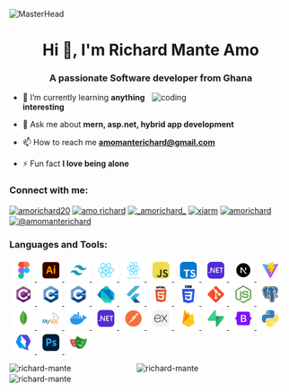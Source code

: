 ![MasterHead](https://user-images.githubusercontent.com/67194519/173735367-b75edb3b-61ec-4323-a10f-5d98e1d7b97a.gif)
<h1 align="center">Hi 👋, I'm Richard Mante Amo</h1>
<h3 align="center">A passionate Software developer from Ghana</h3>
<img width="250" align="right" alt="coding" src="https://mir-s3-cdn-cf.behance.net/project_modules/hd/06f21a161921919.63cd7887d0a70.gif"/>

- 🌱 I’m currently learning **anything interesting**

- 💬 Ask me about **mern, asp.net, hybrid app development**

- 📫 How to reach me **<amomanterichard@gmail.com>**

- ⚡ Fun fact **I love being alone**

<h3 align="left">Connect with me:</h3>
<p align="left">
<a href="https://twitter.com/amorichard20" target="blank"><img align="center" src="https://raw.githubusercontent.com/rahuldkjain/github-profile-readme-generator/master/src/images/icons/Social/twitter.svg" alt="amorichard20" height="30" width="40" /></a>
<a href="https://www.linkedin.com/in/amo-richard-9735551ab" target="blank"><img align="center" src="https://raw.githubusercontent.com/rahuldkjain/github-profile-readme-generator/master/src/images/icons/Social/linked-in-alt.svg" alt="amo richard" height="30" width="40" /></a>
<a href="https://instagram.com/_amorichard_" target="blank"><img align="center" src="https://raw.githubusercontent.com/rahuldkjain/github-profile-readme-generator/master/src/images/icons/Social/instagram.svg" alt="_amorichard_" height="30" width="40" /></a>
<a href="https://dribbble.com/Xiarm" target="blank"><img align="center" src="https://raw.githubusercontent.com/rahuldkjain/github-profile-readme-generator/master/src/images/icons/Social/dribbble.svg" alt="xiarm" height="30" width="40" /></a>
<a href="https://www.behance.net/amorichard" target="blank"><img align="center" src="https://raw.githubusercontent.com/rahuldkjain/github-profile-readme-generator/master/src/images/icons/Social/behance.svg" alt="amorichard" height="30" width="40" /></a>
<a href="https://medium.com/@amomanterichard" target="blank"><img align="center" src="https://raw.githubusercontent.com/rahuldkjain/github-profile-readme-generator/master/src/images/icons/Social/medium.svg" alt="@amomanterichard" height="30" width="40" /></a>
</p>

<h3 align="left">Languages and Tools:</h3>
<p align="left">
<a href="https://www.figma.com" target="_blank" rel="noreferrer"> <img src="images/figma.svg" alt="android" width="40" height="40" style="margin-left:5px"/>
</a>
<a href="https://www.adobe.com/products/illustrator.html" target="_blank" rel="noreferrer"> <img src="images/ai.svg" alt="android" width="40" height="40" style="margin-left:5px"/>
</a>
<a href="https://tailwindcss.com" target="_blank" rel="noreferrer"> <img src="images/tailwind.svg" alt="android" width="40" height="40" style="margin-left:5px"/>
</a>
<a href="https://react.dev" target="_blank" rel="noreferrer"> <img src="images/react.svg" alt="android" width="40" height="40" style="margin-left:5px"/>
</a>
<a href="https://reactnative.dev" target="_blank" rel="noreferrer"> <img src="images/reactnative.svg" alt="android" width="40" height="40" style="margin-left:5px"/>
</a>
<a href="https://developer.mozilla.org/en-US/docs/Web/JavaScript" target="_blank" rel="noreferrer"> <img src="images/javascript.svg" alt="android" width="40" height="40" style="margin-left:5px"/> </a>
<a href="https://typescriptlang.org" target="_blank" rel="noreferrer"> <img src="images/typescript.svg" alt="android" width="40" height="40" style="margin-left:5px"/>
</a>
<a href="https://dotnet.microsoft.com" target="_blank" rel="noreferrer"> <img src="images/dotnet.svg" alt="android" width="40" height="40" style="margin-left:5px"/>
</a>
<a href="https://nextjs.org" target="_blank" rel="noreferrer"> <img src="images/next.svg" alt="android" width="40" height="40" style="margin-left:5px"/>
</a>
<a href="https://vite.dev" target="_blank" rel="noreferrer"> <img src="images/vite.svg" alt="android" width="40" height="40" style="margin-left:5px"/>
</a>
<a href="https://learn.microsoft.com/en-us/dotnet/csharp/" target="_blank" rel="c#"> <img src="images/cs.svg" alt="android" width="40" height="40" style="margin-left:5px"/>
</a>
<a href="https://cplusplus.com" target="_blank" rel="cpp"> <img src="images/cpp.svg" alt="android" width="40" height="40" style="margin-left:5px"/>
</a>
<a href="https://cplusplus.com" target="_blank" rel="cpp"> <img src="images/cpp.svg" alt="android" width="40" height="40" style="margin-left:5px"/>
</a>
<a href="https://dart.dev" target="_blank" rel="cpp"> <img src="images/dart.svg" alt="android" width="40" height="40" style="margin-left:5px"/>
</a>
<a href="https://flutter.dev" target="_blank" rel="cpp"> <img src="images/flutter.svg" alt="android" width="40" height="40" style="margin-left:5px"/>
</a>
<a href="https://www.w3schools.com/html/" target="_blank" rel="cpp"> <img src="images/html.svg" alt="android" width="40" height="40" style="margin-left:5px"/>
</a>
<a href="https://www.w3schools.com/css/" target="_blank" rel="cpp"> <img src="images/css.svg" alt="android" width="40" height="40" style="margin-left:5px"/>
</a>
<a href="https://www.git.scm.com" target="_blank" rel="cpp"> <img src="images/git.svg" alt="android" width="40" height="40" style="margin-left:5px"/>
</a>
<a href="https://www.nodejs.org" target="_blank" rel="cpp"> <img src="images/node.svg" alt="android" width="40" height="40" style="margin-left:5px"/>
</a>
<a href="https://www.postgresql.org" target="_blank" rel="cpp"> <img src="images/posgress.svg" alt="android" width="40" height="40" style="margin-left:5px"/>
</a>
<a href="https://www.mongodb.com" target="_blank" rel="cpp"> <img src="images/mongodb.svg" alt="android" width="40" height="40" style="margin-left:5px"/>
</a>
<a href="https://www.mysql.com" target="_blank" rel="cpp"> <img src="images/mysql.svg" alt="android" width="40" height="40" style="margin-left:5px"/>
</a>
<a href="https://www.docker.com" target="_blank" rel="cpp"> <img src="images/docker.svg" alt="android" width="40" height="40" style="margin-left:5px"/>
</a>
<a href="https://dotnet.microsoft.com" target="_blank" rel="cpp"> <img src="images/dotnet.svg" alt="android" width="40" height="40" style="margin-left:5px"/>
</a>
<a href="https://postman.com" target="_blank" rel="cpp"> <img src="images/postman.svg" alt="android" width="40" height="40" style="margin-left:5px"/>
</a>
<a href="https://expressjs.com" target="_blank" rel="cpp"> <img src="images/express.svg" alt="android" width="40" height="40" style="margin-left:5px"/>
</a>
<a href="https://firebase.com" target="_blank" rel="cpp"> <img src="images/firebase.svg" alt="android" width="40" height="40" style="margin-left:5px"/>
</a>
<a href="https://supabase.com" target="_blank" rel="cpp"> <img src="images/supabase.svg" alt="android" width="40" height="40" style="margin-left:5px"/>
</a>
<a href="https://getbootstrap.com" target="_blank" rel="cpp"> <img src="images/bootstrap.svg" alt="android" width="40" height="40" style="margin-left:5px"/>
</a>
<a href="#" target="_blank" rel="cpp"> <img src="images/python.svg" alt="android" width="40" height="40" style="margin-left:5px"/>
</a>
<a href="https://qwik.com" target="_blank" rel="cpp"> <img src="images/qwik.svg" alt="android" width="40" height="40" style="margin-left:5px"/>
</a>
<a href="https://www.adobe.com/products/photoshop.html" target="_blank" rel="cpp"> <img src="images/ps.svg" alt="android" width="40" height="40" style="margin-left:5px"/>
</a>
<a href="https://playwrite.dev" target="_blank" rel="cpp"> <img src="images/playwrite.svg" alt="android" width="40" height="40" style="margin-left:5px"/>
</a>
</p>

  <p><img align="left" src="https://github-readme-stats.vercel.app/api/top-langs?username=richard-mante&show_icons=true&locale=en&layout=compact" alt="richard-mante" width="40%"/>
  <img align="right" src="https://github-readme-stats.vercel.app/api?username=richard-mante&show_icons=true&locale=en" alt="richard-mante" width="55%"/>
  </p>
<p><img align="center" src="https://github-readme-streak-stats.herokuapp.com/?user=richard-mante&" alt="richard-mante" /></p>
